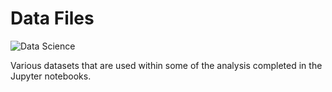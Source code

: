 # Data Files

![Data Science](https://wl-portfolio.s3.eu-west-2.amazonaws.com/images/data_science.jpg)

Various datasets that are used within some of the analysis completed in the Jupyter notebooks.
